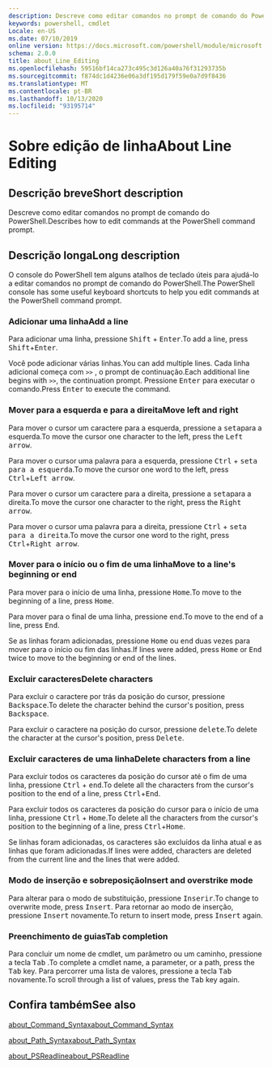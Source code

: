 ```yaml
---
description: Descreve como editar comandos no prompt de comando do PowerShell.
keywords: powershell, cmdlet
Locale: en-US
ms.date: 07/10/2019
online version: https://docs.microsoft.com/powershell/module/microsoft.powershell.core/about/about_line_editing?view=powershell-6&WT.mc_id=ps-gethelp
schema: 2.0.0
title: about_Line_Editing
ms.openlocfilehash: 59516bf14ca273c495c3d126a40a76f31293735b
ms.sourcegitcommit: f874dc1d4236e06a3df195d179f59e0a7d9f8436
ms.translationtype: MT
ms.contentlocale: pt-BR
ms.lasthandoff: 10/13/2020
ms.locfileid: "93195714"
---
```

# <a name="about-line-editing"></a><span data-ttu-id="43681-104">Sobre edição de linha</span><span class="sxs-lookup"><span data-stu-id="43681-104">About Line Editing</span></span>

## <a name="short-description"></a><span data-ttu-id="43681-105">Descrição breve</span><span class="sxs-lookup"><span data-stu-id="43681-105">Short description</span></span>

<span data-ttu-id="43681-106">Descreve como editar comandos no prompt de comando do PowerShell.</span><span class="sxs-lookup"><span data-stu-id="43681-106">Describes how to edit commands at the PowerShell command prompt.</span></span>

## <a name="long-description"></a><span data-ttu-id="43681-107">Descrição longa</span><span class="sxs-lookup"><span data-stu-id="43681-107">Long description</span></span>

<span data-ttu-id="43681-108">O console do PowerShell tem alguns atalhos de teclado úteis para ajudá-lo a editar comandos no prompt de comando do PowerShell.</span><span class="sxs-lookup"><span data-stu-id="43681-108">The PowerShell console has some useful keyboard shortcuts to help you edit commands at the PowerShell command prompt.</span></span>

### <a name="add-a-line"></a><span data-ttu-id="43681-109">Adicionar uma linha</span><span class="sxs-lookup"><span data-stu-id="43681-109">Add a line</span></span>

<span data-ttu-id="43681-110">Para adicionar uma linha, pressione <kbd>Shift</kbd> + <kbd>Enter</kbd>.</span><span class="sxs-lookup"><span data-stu-id="43681-110">To add a line, press <kbd>Shift</kbd>+<kbd>Enter</kbd>.</span></span>

<span data-ttu-id="43681-111">Você pode adicionar várias linhas.</span><span class="sxs-lookup"><span data-stu-id="43681-111">You can add multiple lines.</span></span> <span data-ttu-id="43681-112">Cada linha adicional começa com `>>` , o prompt de continuação.</span><span class="sxs-lookup"><span data-stu-id="43681-112">Each additional line begins with `>>`, the continuation prompt.</span></span> <span data-ttu-id="43681-113">Pressione <kbd>Enter</kbd> para executar o comando.</span><span class="sxs-lookup"><span data-stu-id="43681-113">Press <kbd>Enter</kbd> to execute the command.</span></span>

### <a name="move-left-and-right"></a><span data-ttu-id="43681-114">Mover para a esquerda e para a direita</span><span class="sxs-lookup"><span data-stu-id="43681-114">Move left and right</span></span>

<span data-ttu-id="43681-115">Para mover o cursor um caractere para a esquerda, pressione a <kbd>seta</kbd>para a esquerda.</span><span class="sxs-lookup"><span data-stu-id="43681-115">To move the cursor one character to the left, press the <kbd>Left arrow</kbd>.</span></span>

<span data-ttu-id="43681-116">Para mover o cursor uma palavra para a esquerda, pressione <kbd>Ctrl</kbd> + <kbd>seta para a esquerda</kbd>.</span><span class="sxs-lookup"><span data-stu-id="43681-116">To move the cursor one word to the left, press <kbd>Ctrl</kbd>+<kbd>Left arrow</kbd>.</span></span>

<span data-ttu-id="43681-117">Para mover o cursor um caractere para a direita, pressione a <kbd>seta</kbd>para a direita.</span><span class="sxs-lookup"><span data-stu-id="43681-117">To move the cursor one character to the right, press the <kbd>Right arrow</kbd>.</span></span>

<span data-ttu-id="43681-118">Para mover o cursor uma palavra para a direita, pressione <kbd>Ctrl</kbd> + <kbd>seta para a direita</kbd>.</span><span class="sxs-lookup"><span data-stu-id="43681-118">To move the cursor one word to the right, press <kbd>Ctrl</kbd>+<kbd>Right arrow</kbd>.</span></span>

### <a name="move-to-a-lines-beginning-or-end"></a><span data-ttu-id="43681-119">Mover para o início ou o fim de uma linha</span><span class="sxs-lookup"><span data-stu-id="43681-119">Move to a line's beginning or end</span></span>

<span data-ttu-id="43681-120">Para mover para o início de uma linha, pressione <kbd>Home</kbd>.</span><span class="sxs-lookup"><span data-stu-id="43681-120">To move to the beginning of a line, press <kbd>Home</kbd>.</span></span>

<span data-ttu-id="43681-121">Para mover para o final de uma linha, pressione <kbd>end</kbd>.</span><span class="sxs-lookup"><span data-stu-id="43681-121">To move to the end of a line, press <kbd>End</kbd>.</span></span>

<span data-ttu-id="43681-122">Se as linhas foram adicionadas, pressione <kbd>Home</kbd> ou <kbd>end</kbd> duas vezes para mover para o início ou fim das linhas.</span><span class="sxs-lookup"><span data-stu-id="43681-122">If lines were added, press <kbd>Home</kbd> or <kbd>End</kbd> twice to move to the beginning or end of the lines.</span></span>

### <a name="delete-characters"></a><span data-ttu-id="43681-123">Excluir caracteres</span><span class="sxs-lookup"><span data-stu-id="43681-123">Delete characters</span></span>

<span data-ttu-id="43681-124">Para excluir o caractere por trás da posição do cursor, pressione <kbd>Backspace</kbd>.</span><span class="sxs-lookup"><span data-stu-id="43681-124">To delete the character behind the cursor's position, press <kbd>Backspace</kbd>.</span></span>

<span data-ttu-id="43681-125">Para excluir o caractere na posição do cursor, pressione <kbd>delete</kbd>.</span><span class="sxs-lookup"><span data-stu-id="43681-125">To delete the character at the cursor's position, press <kbd>Delete</kbd>.</span></span>

### <a name="delete-characters-from-a-line"></a><span data-ttu-id="43681-126">Excluir caracteres de uma linha</span><span class="sxs-lookup"><span data-stu-id="43681-126">Delete characters from a line</span></span>

<span data-ttu-id="43681-127">Para excluir todos os caracteres da posição do cursor até o fim de uma linha, pressione <kbd>Ctrl</kbd> + <kbd>end</kbd>.</span><span class="sxs-lookup"><span data-stu-id="43681-127">To delete all the characters from the cursor's position to the end of a line, press <kbd>Ctrl</kbd>+<kbd>End</kbd>.</span></span>

<span data-ttu-id="43681-128">Para excluir todos os caracteres da posição do cursor para o início de uma linha, pressione <kbd>Ctrl</kbd> + <kbd>Home</kbd>.</span><span class="sxs-lookup"><span data-stu-id="43681-128">To delete all the characters from the cursor's position to the beginning of a line, press <kbd>Ctrl</kbd>+<kbd>Home</kbd>.</span></span>

<span data-ttu-id="43681-129">Se linhas foram adicionadas, os caracteres são excluídos da linha atual e as linhas que foram adicionadas.</span><span class="sxs-lookup"><span data-stu-id="43681-129">If lines were added, characters are deleted from the current line and the lines that were added.</span></span>

### <a name="insert-and-overstrike-mode"></a><span data-ttu-id="43681-130">Modo de inserção e sobreposição</span><span class="sxs-lookup"><span data-stu-id="43681-130">Insert and overstrike mode</span></span>

<span data-ttu-id="43681-131">Para alterar para o modo de substituição, pressione <kbd>Inserir</kbd>.</span><span class="sxs-lookup"><span data-stu-id="43681-131">To change to overwrite mode, press <kbd>Insert</kbd>.</span></span> <span data-ttu-id="43681-132">Para retornar ao modo de inserção, pressione <kbd>Insert</kbd> novamente.</span><span class="sxs-lookup"><span data-stu-id="43681-132">To return to insert mode, press <kbd>Insert</kbd> again.</span></span>

### <a name="tab-completion"></a><span data-ttu-id="43681-133">Preenchimento de guias</span><span class="sxs-lookup"><span data-stu-id="43681-133">Tab completion</span></span>

<span data-ttu-id="43681-134">Para concluir um nome de cmdlet, um parâmetro ou um caminho, pressione a tecla <kbd>Tab</kbd> .</span><span class="sxs-lookup"><span data-stu-id="43681-134">To complete a cmdlet name, a parameter, or a path, press the <kbd>Tab</kbd> key.</span></span> <span data-ttu-id="43681-135">Para percorrer uma lista de valores, pressione a tecla <kbd>Tab</kbd> novamente.</span><span class="sxs-lookup"><span data-stu-id="43681-135">To scroll through a list of values, press the <kbd>Tab</kbd> key again.</span></span>

## <a name="see-also"></a><span data-ttu-id="43681-136">Confira também</span><span class="sxs-lookup"><span data-stu-id="43681-136">See also</span></span>

[<span data-ttu-id="43681-137">about_Command_Syntax</span><span class="sxs-lookup"><span data-stu-id="43681-137">about_Command_Syntax</span></span>](about_Command_Syntax.md)

[<span data-ttu-id="43681-138">about_Path_Syntax</span><span class="sxs-lookup"><span data-stu-id="43681-138">about_Path_Syntax</span></span>](about_Path_Syntax.md)

[<span data-ttu-id="43681-139">about_PSReadline</span><span class="sxs-lookup"><span data-stu-id="43681-139">about_PSReadline</span></span>](../../PSReadline/About/about_PSReadline.md)

